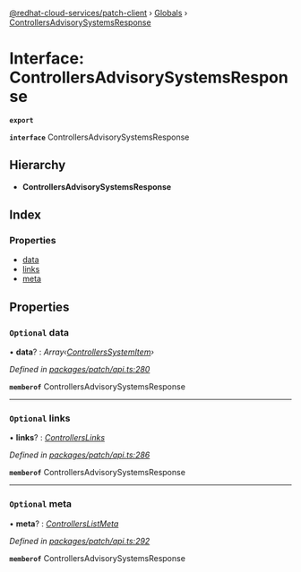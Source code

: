 [@redhat-cloud-services/patch-client](../README.md) › [Globals](../globals.md) › [ControllersAdvisorySystemsResponse](controllersadvisorysystemsresponse.md)

# Interface: ControllersAdvisorySystemsResponse

**`export`** 

**`interface`** ControllersAdvisorySystemsResponse

## Hierarchy

* **ControllersAdvisorySystemsResponse**

## Index

### Properties

* [data](controllersadvisorysystemsresponse.md#optional-data)
* [links](controllersadvisorysystemsresponse.md#optional-links)
* [meta](controllersadvisorysystemsresponse.md#optional-meta)

## Properties

### `Optional` data

• **data**? : *Array‹[ControllersSystemItem](controllerssystemitem.md)›*

*Defined in [packages/patch/api.ts:280](https://github.com/RedHatInsights/javascript-clients/blob/969a5fc/packages/patch/api.ts#L280)*

**`memberof`** ControllersAdvisorySystemsResponse

___

### `Optional` links

• **links**? : *[ControllersLinks](controllerslinks.md)*

*Defined in [packages/patch/api.ts:286](https://github.com/RedHatInsights/javascript-clients/blob/969a5fc/packages/patch/api.ts#L286)*

**`memberof`** ControllersAdvisorySystemsResponse

___

### `Optional` meta

• **meta**? : *[ControllersListMeta](controllerslistmeta.md)*

*Defined in [packages/patch/api.ts:292](https://github.com/RedHatInsights/javascript-clients/blob/969a5fc/packages/patch/api.ts#L292)*

**`memberof`** ControllersAdvisorySystemsResponse
